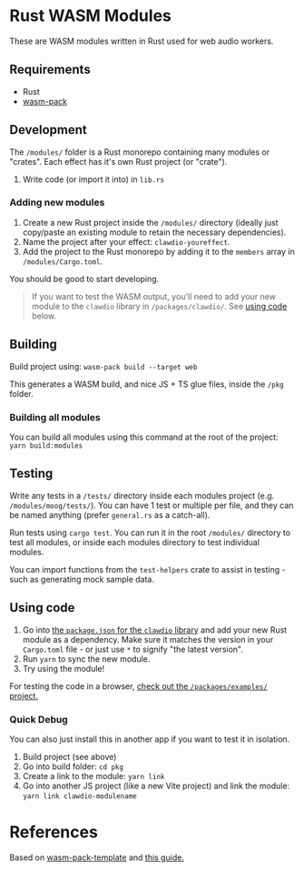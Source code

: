 # Rust WASM Modules

These are WASM modules written in Rust used for web audio workers.

## Requirements

- Rust
- [wasm-pack](https://github.com/rustwasm/wasm-pack)

## Development

The `/modules/` folder is a Rust monorepo containing many modules or "crates". Each effect has it's own Rust project (or "crate").

1. Write code (or import it into) in `lib.rs`

### Adding new modules

1. Create a new Rust project inside the `/modules/` directory (ideally just copy/paste an existing module to retain the necessary dependencies).
1. Name the project after your effect: `clawdio-youreffect`.
1. Add the project to the Rust monorepo by adding it to the `members` array in `/modules/Cargo.toml`.

You should be good to start developing.

> If you want to test the WASM output, you'll need to add your new module to the `clawdio` library in `/packages/clawdio/`. See [using code](#using-code) below.

## Building

Build project using: `wasm-pack build --target web`

This generates a WASM build, and nice JS + TS glue files, inside the `/pkg` folder.

### Building all modules

You can build all modules using this command at the root of the project: `yarn build:modules`

## Testing

Write any tests in a `/tests/` directory inside each modules project (e.g. `/modules/moog/tests/`). You can have 1 test or multiple per file, and they can be named anything (prefer `general.rs` as a catch-all).

Run tests using `cargo test`. You can run it in the root `/modules/` directory to test all modules, or inside each modules directory to test individual modules.

You can import functions from the `test-helpers` crate to assist in testing - such as generating mock sample data.

## Using code

1. Go into [the `package.json` for the `clawdio` library](packages\clawdio\package.json) and add your new Rust module as a dependency. Make sure it matches the version in your `Cargo.toml` file - or just use `*` to signify "the latest version".
1. Run `yarn` to sync the new module.
1. Try using the module!

For testing the code in a browser, [check out the `/packages/examples/` project.](packages\examples)

### Quick Debug

You can also just install this in another app if you want to test it in isolation.

1. Build project (see above)
1. Go into build folder: `cd pkg`
1. Create a link to the module: `yarn link`
1. Go into another JS project (like a new Vite project) and link the module: `yarn link clawdio-modulename`

# References

Based on [wasm-pack-template](https://github.com/rustwasm/wasm-pack-template/tree/master) and [this guide.](rustwasm.github.io/docs/book/game-of-life/hello-world.html#build-the-project)
